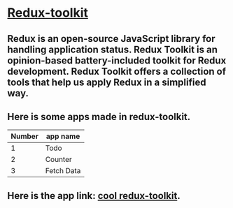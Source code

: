 
# [Redux-toolkit](https://redux-toolkit.js.org/)

## Redux is an open-source JavaScript library for handling application status. Redux Toolkit is an opinion-based battery-included toolkit for Redux development. Redux Toolkit offers a collection of tools that help us apply Redux in a simplified way.

## Here is some apps made in redux-toolkit.

| Number| app name |
| ----- | ------- |
| 1 | Todo |
| 2 | Counter |
| 3 | Fetch Data |

## Here is the app link: [cool redux-toolkit](https://cool-redux-toolkit.netlify.app/).
